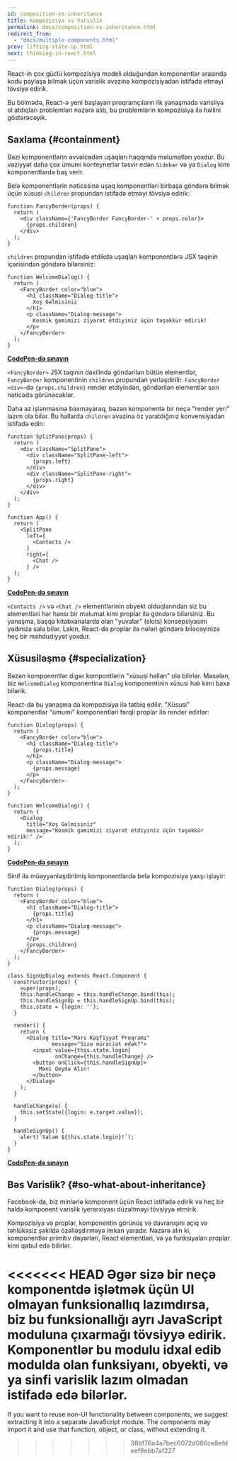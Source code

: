 ```yaml
---
id: composition-vs-inheritance
title: Kompozisiya vs Varislik
permalink: docs/composition-vs-inheritance.html
redirect_from:
  - "docs/multiple-components.html"
prev: lifting-state-up.html
next: thinking-in-react.html
---
```


React-in çox güclü kompozisiya modeli olduğundan komponentlər arasında kodu paylaşa bilmək üçün varislik əvəzinə kompozisiyadan istifadə etməyi tövsiyə edirik.

Bu bölmədə, React-ə yeni başlayan proqramçıların ilk yanaşmada varisliyə əl atdıqları problemləri nəzərə alıb, bu problemlərin kompozisiya ilə həllini göstərəcəyik.

## Saxlama {#containment}

Bəzi komponentlərin əvvəlcədən uşaqları haqqında məlumatları yoxdur. Bu vəziyyət daha çox ümumi konteynerlər təsvir edən `Sidebar` və ya `Dialog` kimi komponentlərdə baş verir.

Belə komponentlərin nəticəsinə uşaq komponentləri birbaşa göndərə bilmək üçün xüsusi `children` propundan istifadə etməyi tövsiyə edirik:

```js{4}
function FancyBorder(props) {
  return (
    <div className={'FancyBorder FancyBorder-' + props.color}>
      {props.children}
    </div>
  );
}
```

`children` propundan istifadə etdikdə uşaqları komponentlərə JSX təqinin içərisindən göndərə bilərsiniz:

```js{4-9}
function WelcomeDialog() {
  return (
    <FancyBorder color="blue">
      <h1 className="Dialog-title">
        Xoş Gəlmisiniz
      </h1>
      <p className="Dialog-message">
        Kosmik gəmimizi ziyarət etdiyiniz üçün təşəkkür edirik!
      </p>
    </FancyBorder>
  );
}
```

**[CodePen-də sınayın](https://codepen.io/gaearon/pen/ozqNOV?editors=0010)**

`<FancyBorder>` JSX təqinin daxilində göndərilən bütün elementlər, `FancyBorder` komponentinin `children` propundan yerləşdirilir. `FancyBorder` `<div>`-də `{props.children}` render etdiyindən, göndərilən elementlər son nəticədə görünəcəklər.

Daha az işlənməsinə baxmayaraq, bəzən komponentə bir neçə "render yeri" lazım ola bilər. Bu hallarda `children` əvəzinə öz yaratdığınız konvensiyadan istifadə edin:

```js{5,8,18,21}
function SplitPane(props) {
  return (
    <div className="SplitPane">
      <div className="SplitPane-left">
        {props.left}
      </div>
      <div className="SplitPane-right">
        {props.right}
      </div>
    </div>
  );
}

function App() {
  return (
    <SplitPane
      left={
        <Contacts />
      }
      right={
        <Chat />
      } />
  );
}
```

[**CodePen-də sınayın**](https://codepen.io/gaearon/pen/gwZOJp?editors=0010)

`<Contacts />` və `<Chat />` elementlərinin obyekt olduqlarından siz bu elementləri hər hansı bir məlumat kimi proplar ilə göndərə bilərsiniz. Bu yanaşma, başqa kitabxanalarda olan "yuvalar" (slots) konsepsiyasını yadınıza sala bilər. Lakin, React-də proplar ilə  nələri göndərə biləcəyinizə heç bir məhdudiyyət yoxdur.

## Xüsusiləşmə {#specialization}

Bəzən komponentlər digər kompontlərin "xüsusi halları" ola bilirlər. Məsələn, biz `WelcomeDialog` komponentinə `Dialog` komponentinin xüsusi halı kimi baxa bilərik.

React-də bu yanaşma da kompozisiya ilə tətbiq edilir. "Xüsusi" komponentlər "ümumi" komponentləri fərqli proplar ilə render edirlər:

```js{5,8,16-18}
function Dialog(props) {
  return (
    <FancyBorder color="blue">
      <h1 className="Dialog-title">
        {props.title}
      </h1>
      <p className="Dialog-message">
        {props.message}
      </p>
    </FancyBorder>
  );
}

function WelcomeDialog() {
  return (
    <Dialog
      title="Xoş Gəlmisiniz"
      message="Kosmik gəmimizi ziyarət etdiyiniz üçün təşəkkür edirik!" />
  );
}
```

[**CodePen-də sınayın**](https://codepen.io/gaearon/pen/kkEaOZ?editors=0010)

Sinif ilə müəyyənləşdirilmiş komponentlərdə belə kompozisiya yaxşı işləyir:

```js{10,27-31}
function Dialog(props) {
  return (
    <FancyBorder color="blue">
      <h1 className="Dialog-title">
        {props.title}
      </h1>
      <p className="Dialog-message">
        {props.message}
      </p>
      {props.children}
    </FancyBorder>
  );
}

class SignUpDialog extends React.Component {
  constructor(props) {
    super(props);
    this.handleChange = this.handleChange.bind(this);
    this.handleSignUp = this.handleSignUp.bind(this);
    this.state = {login: ''};
  }

  render() {
    return (
      <Dialog title="Mars Kəşfiyyat Proqramı"
              message="Sizə müraciət edək?">
        <input value={this.state.login}
               onChange={this.handleChange} />
        <button onClick={this.handleSignUp}>
          Məni Qeydə Alın!
        </button>
      </Dialog>
    );
  }

  handleChange(e) {
    this.setState({login: e.target.value});
  }

  handleSignUp() {
    alert(`Salam ${this.state.login}!`);
  }
}
```

[**CodePen-də sınayın**](https://codepen.io/gaearon/pen/gwZbYa?editors=0010)

## Bəs Varislik? {#so-what-about-inheritance}

Facebook-da, biz minlərlə komponent üçün React istifadə edirik və heç bir halda komponent varislik iyerarxiyası düzəltməyi tövsiyyə etmirik.

Kompozisiya və proplar, komponentin görünüş və davranışını açıq və təhlükəsiz şəkildə özəlləşdirməyə imkan yaradır. Nəzərə alın ki, komponentlər primitiv dəyərləri, React elementləri, və ya funksiyaları proplar kimi qəbul edə bilirlər.

<<<<<<< HEAD
Əgər sizə bir neçə komponentdə işlətmək üçün UI olmayan funksionallıq lazımdırsa, biz bu funksionallığı ayrı JavaScript moduluna çıxarmağı tövsiyyə edirik. Komponentlər bu modulu idxal edib modulda olan funksiyanı, obyekti, və ya sinfi varislik lazım olmadan istifadə edə bilərlər.
=======
If you want to reuse non-UI functionality between components, we suggest extracting it into a separate JavaScript module. The components may import it and use that function, object, or class, without extending it.
>>>>>>> 38bf76a4a7bec6072d086ce8efdeef9ebb7af227
